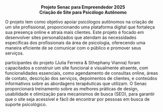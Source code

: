 <p align="center">
  <strong>Projeto Senac para Empreendedor 2025</strong><br>
  <strong>Criação de Site para Psicólogo Autônomo</strong><br>
</p>
<p align="left">
O projeto tem como objetivo apoiar psicólogos autônomos na criação de um site profissional, proporcionando uma plataforma digital que fortaleça sua presença online e atraia mais clientes. Este projeto é focado em desenvolver sites personalizados que atendam às necessidades específicas dos profissionais da área de psicologia, oferecendo uma maneira eficiente de se comunicar com o público e promover seus serviços.</p>
participantes do projeto (Julia Ferreira & Sthephany Vianna) foram capacitados a construir um site funcional e visualmente atraente, com funcionalidades essenciais, como agendamento de consultas online, áreas de contato, descrição dos serviços, depoimentos de clientes, e conteúdos informativos sobre as abordagens terapêuticas que utilizam. O Senac proporcionará treinamento sobre as melhores práticas de design, usabilidade e otimização para mecanismos de busca (SEO), para garantir que o site seja acessível e fácil de encontrar por pessoas em busca de suporte psicológico.
